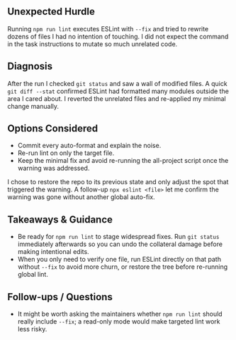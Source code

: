 ## Unexpected Hurdle
Running `npm run lint` executes ESLint with `--fix` and tried to rewrite dozens of files I had no intention of touching. I did not expect the command in the task instructions to mutate so much unrelated code.

## Diagnosis
After the run I checked `git status` and saw a wall of modified files. A quick `git diff --stat` confirmed ESLint had formatted many modules outside the area I cared about. I reverted the unrelated files and re-applied my minimal change manually.

## Options Considered
- Commit every auto-format and explain the noise.
- Re-run lint on only the target file.
- Keep the minimal fix and avoid re-running the all-project script once the warning was addressed.

I chose to restore the repo to its previous state and only adjust the spot that triggered the warning. A follow-up `npx eslint <file>` let me confirm the warning was gone without another global auto-fix.

## Takeaways & Guidance
- Be ready for `npm run lint` to stage widespread fixes. Run `git status` immediately afterwards so you can undo the collateral damage before making intentional edits.
- When you only need to verify one file, run ESLint directly on that path without `--fix` to avoid more churn, or restore the tree before re-running global lint.

## Follow-ups / Questions
- It might be worth asking the maintainers whether `npm run lint` should really include `--fix`; a read-only mode would make targeted lint work less risky.
